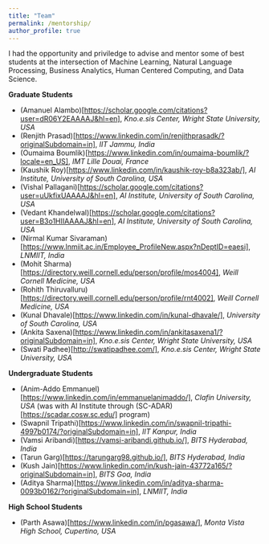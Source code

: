 ```yaml
---
title: "Team"
permalink: /mentorship/
author_profile: true
---
```

I had the opportunity and priviledge to advise and mentor some of best students at the intersection of Machine Learning, Natural Language Processing, Business Analytics, Human Centered Computing, and Data Science.

**Graduate Students**

* (Amanuel Alambo)[https://scholar.google.com/citations?user=dR06Y2EAAAAJ&hl=en], _Kno.e.sis Center, Wright State University, USA_
* (Renjith Prasad)[https://www.linkedin.com/in/renjithprasadk/?originalSubdomain=in], _IIT Jammu, India_
* (Oumaima Boumlik)[https://www.linkedin.com/in/oumaima-boumlik/?locale=en_US], _IMT Lille Douai, France_
* (Kaushik Roy)[https://www.linkedin.com/in/kaushik-roy-b8a323ab/], _AI Institute, University of South Carolina, USA_
* (Vishal Pallagani)[https://scholar.google.com/citations?user=uUkfixUAAAAJ&hl=en], _AI Institute, University of South Carolina, USA_
* (Vedant Khandelwal)[https://scholar.google.com/citations?user=B3o1HIIAAAAJ&hl=en], _AI Institute, University of South Carolina, USA_
* (Nirmal Kumar Sivaraman)[https://www.lnmiit.ac.in/Employee_ProfileNew.aspx?nDeptID=eaesi], _LNMIIT, India_
* (Mohit Sharma)[https://directory.weill.cornell.edu/person/profile/mos4004], _Weill Cornell Medicine, USA_
* (Rohith Thiruvalluru)[https://directory.weill.cornell.edu/person/profile/rnt4002], _Weill Cornell Medicine, USA_
* (Kunal Dhavale)[https://www.linkedin.com/in/kunal-dhavale/], _University of South Carolina, USA_
* (Ankita Saxena)[https://www.linkedin.com/in/ankitasaxena1/?originalSubdomain=in], _Kno.e.sis Center, Wright State University, USA_
* (Swati Padhee)[http://swatipadhee.com/], _Kno.e.sis Center, Wright State University, USA_

**Undergraduate Students**

* (Anim-Addo Emmanuel)[https://www.linkedin.com/in/emmanuelanimaddo/], _Clafin University, USA_ (was with AI Institute through (SC-ADAR)[https://scadar.cosw.sc.edu/] program)
* (Swapnil Tripathi)[https://www.linkedin.com/in/swapnil-tripathi-4997b0174/?originalSubdomain=in], _IIT Kanpur, India_
* (Vamsi Aribandi)[https://vamsi-aribandi.github.io/], _BITS Hyderabad, India_
* (Tarun Garg)[https://tarungarg98.github.io/], _BITS Hyderabad, India_
* (Kush Jain)[https://www.linkedin.com/in/kush-jain-43772a165/?originalSubdomain=in], _BITS Goa, India_
* (Aditya Sharma)[https://www.linkedin.com/in/aditya-sharma-0093b0162/?originalSubdomain=in], _LNMIIT, India_

**High School Students**

* (Parth Asawa)[https://www.linkedin.com/in/pgasawa/], _Monta Vista High School, Cupertino, USA_